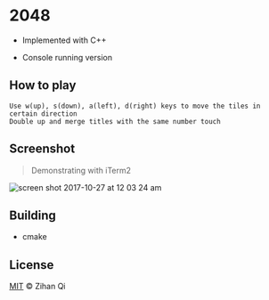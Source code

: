 # 2048

  - Implemented with C++
  
  - Console running version

## How to play

```
Use w(up), s(down), a(left), d(right) keys to move the tiles in certain direction
Double up and merge titles with the same number touch
```
## Screenshot

> Demonstrating with iTerm2

![screen shot 2017-10-27 at 12 03 24 am](https://user-images.githubusercontent.com/25029380/32080301-3514cd5e-baaf-11e7-8b14-9e9c49edb5cb.png)

## Building

- cmake

## License

  [MIT](https://github.com/MuteBardTison/2048/blob/master/LICENSE) © Zihan Qi
